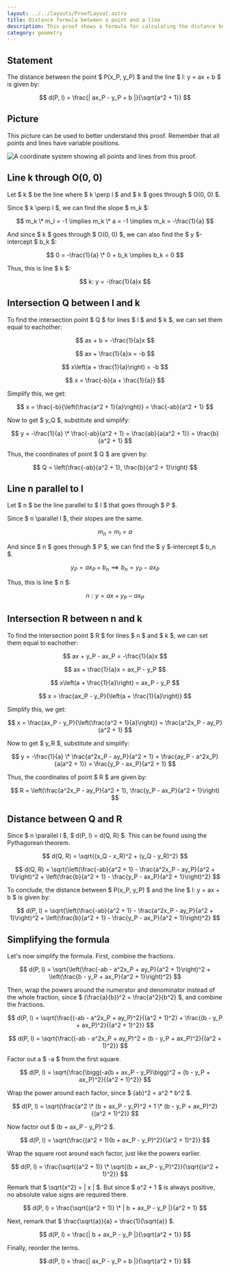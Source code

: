 ```yaml
---
layout: ../../layouts/ProofLayout.astro
title: Distance formula between a point and a line
description: This proof shows a formula for calculating the distance between a point and a line in the form of y = ax + b.
category: geometry
---
```


## Statement

The distance between the point $ P(x_P, y_P) $ and the line $ l: y = ax + b $ is given by:

$$ d(P, l) = \frac{| ax_P - y_P + b |}{\sqrt{a^2 + 1}} $$

## Picture

This picture can be used to better understand this proof. Remember that all points and lines have variable positions.

![A coordinate system showing all points and lines from this proof.](/proofs/distance-formula-point-line.png)

## Line k through O(0, 0)

Let $ k $ be the line where $ k \perp l $ and $ k $ goes through $ O(0, 0) $.

Since $ k \perp l $, we can find the slope $ m_k $:

$$ m_k \* m_l = -1 \implies m_k \* a = -1 \implies m_k = -\frac{1}{a} $$

And since $ k $ goes through $ O(0, 0) $, we can also find the $ y $-intercept $ b_k $:

$$ 0 = -\frac{1}{a} \* 0 + b_k \implies b_k = 0 $$

Thus, this is line $ k $:

$$ k: y = -\frac{1}{a}x $$

## Intersection Q between l and k

To find the intersection point $ Q $ for lines $ l $ and $ k $, we can set them equal to eachother:

$$ ax + b = -\frac{1}{a}x $$

$$ ax + \frac{1}{a}x = -b $$

$$ x\left(a + \frac{1}{a}\right) = -b $$

$$ x = \frac{-b}{a + \frac{1}{a}} $$

Simplify this, we get:

$$ x = \frac{-b}{\left(\frac{a^2 + 1}{a}\right)} = \frac{-ab}{a^2 + 1} $$

Now to get $ y_Q $, substitute and simplify:

$$ y = -\frac{1}{a} \* \frac{-ab}{a^2 + 1} = \frac{ab}{a(a^2 + 1)} = \frac{b}{a^2 + 1} $$

Thus, the coordinates of point $ Q $ are given by:

$$ Q = \left(\frac{-ab}{a^2 + 1}, \frac{b}{a^2 + 1}\right) $$

## Line n parallel to l

Let $ n $ be the line parallel to $ l $ that goes through $ P $.

Since $ n \parallel l $, their slopes are the same.

$$ m_n = m_l = a $$

And since $ n $ goes through $ P $, we can find the $ y $-intercept $ b_n $.

$$ y_P = ax_P + b_n \implies b_n = y_P - ax_P $$

Thus, this is line $ n $:

$$ n: y = ax + y_P - ax_P $$

## Intersection R between n and k

To find the intersection point $ R $ for lines $ n $ and $ k $, we can set them equal to eachother:

$$ ax + y_P - ax_P = -\frac{1}{a}x $$

$$ ax + \frac{1}{a}x = ax_P - y_P $$

$$ x\left(a + \frac{1}{a}\right) = ax_P - y_P $$

$$ x = \frac{ax_P - y_P}{\left(a + \frac{1}{a}\right)} $$

Simplify this, we get:

$$ x = \frac{ax_P - y_P}{\left(\frac{a^2 + 1}{a}\right)} = \frac{a^2x_P - ay_P}{a^2 + 1} $$

Now to get $ y_R $, substitute and simplify:

$$ y = -\frac{1}{a} \* \frac{a^2x_P - ay_P}{a^2 + 1} = \frac{ay_P - a^2x_P}{a(a^2 + 1)} = \frac{y_P - ax_P}{a^2 + 1} $$

Thus, the coordinates of point $ R $ are given by:

$$ R = \left(\frac{a^2x_P - ay_P}{a^2 + 1}, \frac{y_P - ax_P}{a^2 + 1}\right) $$

## Distance between Q and R

Since $ n \parallel l $, $ d(P, l) = d(Q, R) $. This can be found using the Pythagorean theorem.

$$ d(Q, R) = \sqrt{(x_Q - x_R)^2 + (y_Q - y_R)^2} $$

$$ d(Q, R) = \sqrt{\left(\frac{-ab}{a^2 + 1} - \frac{a^2x_P - ay_P}{a^2 + 1}\right)^2 + \left(\frac{b}{a^2 + 1} - \frac{y_P - ax_P}{a^2 + 1}\right)^2} $$

To conclude, the distance between $ P(x_P, y_P) $ and the line $ l: y = ax + b $ is given by:

$$ d(P, l) = \sqrt{\left(\frac{-ab}{a^2 + 1} - \frac{a^2x_P - ay_P}{a^2 + 1}\right)^2 + \left(\frac{b}{a^2 + 1} - \frac{y_P - ax_P}{a^2 + 1}\right)^2} $$

## Simplifying the formula

Let's now simplify the formula. First, combine the fractions.

$$ d(P, l) = \sqrt{\left(\frac{-ab - a^2x_P + ay_P}{a^2 + 1}\right)^2 + \left(\frac{b - y_P + ax_P}{a^2 + 1}\right)^2} $$

Then, wrap the powers around the numerator and denominator instead of the whole fraction, since $ (\frac{a}{b})^2 = \frac{a^2}{b^2} $, and combine the fractions.

$$ d(P, l) = \sqrt{\frac{(-ab - a^2x_P + ay_P)^2}{(a^2 + 1)^2} + \frac{(b - y_P + ax_P)^2}{(a^2 + 1)^2}} $$

$$ d(P, l) = \sqrt{\frac{(-ab - a^2x_P + ay_P)^2 + (b - y_P + ax_P)^2}{(a^2 + 1)^2}} $$

Factor out a $ -a $ from the first square.

$$ d(P, l) = \sqrt{\frac{\bigg(-a(b + ax_P - y_P)\bigg)^2 + (b - y_P + ax_P)^2}{(a^2 + 1)^2}} $$

Wrap the power around each factor, since $ (ab)^2 = a^2 \* b^2 $.

$$ d(P, l) = \sqrt{\frac{a^2 \* (b + ax_P - y_P)^2 + 1 \* (b - y_P + ax_P)^2}{(a^2 + 1)^2}} $$

Now factor out $ (b + ax_P - y_P)^2 $.

$$ d(P, l) = \sqrt{\frac{(a^2 + 1)(b + ax_P - y_P)^2}{(a^2 + 1)^2}} $$

Wrap the square root around each factor, just like the powers earlier.

$$ d(P, l) = \frac{\sqrt{(a^2 + 1)} \* \sqrt{(b + ax_P - y_P)^2}}{\sqrt{(a^2 + 1)^2}} $$

Remark that $ \sqrt{x^2} = | x | $. But since $ a^2 + 1 $ is always positive, no absolute value signs are required there.

$$ d(P, l) = \frac{\sqrt{(a^2 + 1)} \* | b + ax_P - y_P |}{a^2 + 1} $$

Next, remark that $ \frac{\sqrt{a}}{a} = \frac{1}{\sqrt{a}} $.

$$ d(P, l) = \frac{| b + ax_P - y_P |}{\sqrt{a^2 + 1}} $$

Finally, reorder the terms.

$$ d(P, l) = \frac{| ax_P - y_P + b |}{\sqrt{a^2 + 1}} $$

